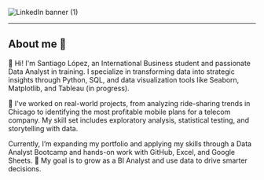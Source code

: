 
![LinkedIn banner (1)](https://github.com/user-attachments/assets/d013080d-960b-441f-bf07-a3bed646f7a2)


---
## About me 💼
👋 Hi! I'm Santiago López, an International Business student and passionate Data Analyst in training.
I specialize in transforming data into strategic insights through Python, SQL, and data visualization tools like Seaborn, Matplotlib, and Tableau (in progress).

🚀 I've worked on real-world projects, from analyzing ride-sharing trends in Chicago to identifying the most profitable mobile plans for a telecom company. My skill set includes exploratory analysis, statistical testing, and storytelling with data.

Currently, I’m expanding my portfolio and applying my skills through a Data Analyst Bootcamp and hands-on work with GitHub, Excel, and Google Sheets.
🎯 My goal is to grow as a BI Analyst and use data to drive smarter decisions.

<!--
**Sanlc10/Sanlc10** is a ✨ special ✨ repository because its `README.md` (this file) appears on your GitHub profile.
-->
